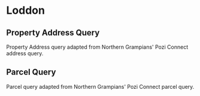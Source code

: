 # Loddon

## Property Address Query

Property Address query adapted from Northern Grampians' Pozi Connect address query.

## Parcel Query

Parcel query adapted from Northern Grampians' Pozi Connect parcel query.
